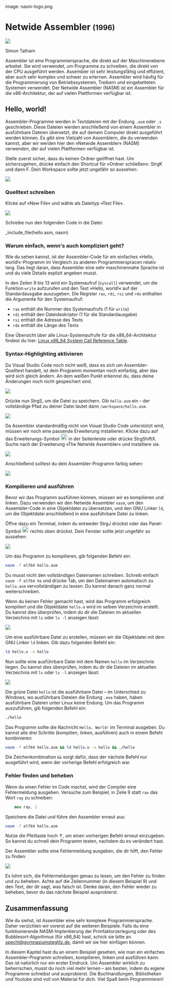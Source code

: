 <div class='meta'>
image: nasm-logo.png
</div>

# Netwide Assembler <span style='font-size: 80%;'>(1996)</span>

<div class='floatright' style='width: 16em;'>
    <img src='tatham.webp'>
    <p>Simon Tatham</p>
</div>

<p class='abstract'>
Assembler ist eine Programmiersprache, die direkt auf der Maschinenebene arbeitet. Sie wird verwendet, um Programme zu schreiben, die direkt von der CPU ausgeführt werden. Assembler ist sehr leistungsfähig und effizient, aber auch sehr komplex und schwer zu erlernen. Assembler wird häufig für die Programmierung von Betriebssystemen, Treibern und eingebetteten Systemen verwendet. Der Netwide Assembler (NASM) ist ein Assembler für die x86-Architektur, der auf vielen Plattformen verfügbar ist.
</p>

<!-- ## Eigenschaften

- **Maschinennah**: Assembler ist eine maschinennahe Programmiersprache, die direkt auf der Maschinenebene arbeitet.
- **Effizient**: Assembler ist eine der effizientesten Programmiersprachen und bietet eine hohe Leistung.
- **Komplex**: Assembler ist eine komplexe Sprache, die sehr detailliert und präzise ist.
- **Hardware-Nähe**: Assembler bietet eine enge Kontrolle über die Hardware und ermöglicht es, direkt mit Speicheradressen und Registern zu arbeiten.
- **Plattformabhängig**: Assembler ist stark von der Hardwarearchitektur abhängig und nicht portabel.
- **Low-Level**: Assembler ist eine Low-Level-Programmiersprache, die direkt mit der Hardware kommuniziert. -->

## Hello, world!

Assembler-Programme werden in Textdateien mit der Endung `.asm` oder `.s` geschrieben. Diese Dateien werden anschließend von einem Assembler in ausführbare Dateien übersetzt, die auf deinem Computer direkt ausgeführt werden können. Es gibt eine Vielzahl von Assemblern, die du verwenden kannst, aber wir werden hier den »Netwide Assembler« (NASM) verwenden, der auf vielen Plattformen verfügbar ist.

Stelle zuerst sicher, dass du keinen Ordner geöffnet hast. Um sicherzugehen, drücke einfach den Shortcut für »Ordner schließen«: <span class='key'>Strg</span><span class='key'>K</span> und dann <span class='key'>F</span>. Dein Workspace sollte jetzt ungefähr so aussehen:

<img class='full' src='fresh-start.webp'>

### Quelltext schreiben

Klicke auf »New File« und wähle als Dateityp »Text File«.

<img class='full' src='choose-filename.webp'>

Schreibe nun den folgenden Code in die Datei:

_include_file(hello.asm, nasm)

### Warum einfach, wenn's auch kompliziert geht?

Wie du sehen kannst, ist der Assembler-Code für ein einfaches »Hello, world!«-Programm im Vergleich zu anderen Programmierspracen relativ lang. Das liegt daran, dass Assembler eine sehr maschinennahe Sprache ist und du viele Details explizit angeben musst.

In den Zeilen 9 bis 13 wird ein Systemaufruf (`syscall`) verwendet, um die Funktion `write` aufzurufen und den Text »Hello, world!« auf der Standardausgabe auszugeben. Die Register `rax`, `rdi`, `rsi` und `rdx` enthalten die Argumente für den Systemaufruf:

- `rax` enthält die Nummer des Systemaufrufs (1 für `write`)
- `rdi` enthält den Dateideskriptor (1 für die Standardausgabe)
- `rsi` enthält die Adresse des Texts
- `rdx` enthält die Länge des Texts

Eine Übersicht über alle Linux-Systemaufrufe für die x86_64-Architektur findest du hier: [Linux x86_64 System Call Reference Table](https://hackeradam.com/x86-64-linux-syscalls/).

### Syntax-Highlighting aktivieren

Da Visual Studio Code noch nicht weiß, dass es sich um Assembler-Quelltext handelt, ist dein Programm momentan noch einfarbig, aber das wird sich gleich ändern. An dem weißen Punkt erkennst du, dass deine Änderungen noch nicht gespeichert sind.

<img class='full' src='no-syntax-highlighting.webp'>

Drücke nun <span class='key'>Strg</span><span class='key'>S</span>, um die Datei zu speichern. Gib `hello.asm` ein – der vollständige Pfad zu deiner Datei lautet dann `/workspace/hello.asm`.

<img class='full' src='enter-filename.webp'>

Da Assembler standardmäßig nicht von Visual Studio Code unterstützt wird, müssen wir noch eine passende Erweiterung installieren. Klicke dazu auf das Erweiterungs-Symbol <img src='../basics/extensions.webp' style='border-radius: 4px; height: 1.5em;'> in der Seitenleiste oder drücke <span class='key'>Strg</span><span class='key'>Shift</span><span class='key'>X</span>. Suche nach der Erweiterung »The Netwide Assembler« und installiere sie.

<img class='full' src='nasm-syntax.webp'>

Anschließend solltest du dein Assembler-Programm farbig sehen:

<img class='full' src='syntax-highlighting.webp'>

### Kompilieren und ausführen

Bevor wir das Programm ausführen können, müssen wir es kompilieren und linken. Dazu verwenden wir den Netwide Assembler `nasm`, um den Assembler-Code in eine Objektdatei zu übersetzen, und den GNU Linker `ld`, um die Objektdatei anschließend in eine ausführbare Datei zu linken.

Öffne dazu ein Terminal, indem du entweder <span class='key'>Strg</span><span class='key'>J</span> drückst oder das Panel-Symbol <img src='../basics/panel.webp' style='border-radius: 4px; height: 1.5em;'> rechts oben drückst. Dein Fenster sollte jetzt ungefähr so aussehen:

<img class='full' src='lets-compile.webp'>

Um das Programm zu kompilieren, gib folgenden Befehl ein:

```bash
nasm -f elf64 hello.asm
```

<div class='hint'>
Du musst nicht den vollständigen Dateinamen schreiben. Schreib einfach <code>nasm -f elf64 he</code> und drücke <span class='key'>Tab</span>, um den Dateinamen automatisch zu <code>hello.asm</code> vervollständigen zu lassen. Du kannst danach ganz normal weiterschreiben.
</div>

Wenn du keinen Fehler gemacht hast, wird das Programm erfolgreich kompiliert und die Objektdatei `hello.o` wird im selben Verzeichnis erstellt. Du kannst dies überprüfen, indem du dir die Dateien im aktuellen Verzeichnis mit `ls` oder `ls -l` anzeigen lässt:

<img class='full' src='ls.webp'>

Um eine ausführbare Datei zu erstellen, müssen wir die Objektdatei mit dem GNU Linker `ld` linken. Gib dazu folgenden Befehl ein:

```bash
ld hello.o -o hello
```

Nun sollte eine ausführbare Datei mit dem Namen `hello` im Verzeichnis liegen. Du kannst dies überprüfen, indem du dir die Dateien im aktuellen Verzeichnis mit `ls` oder `ls -l` anzeigen lässt:

<img class='full' src='ls2.webp'>

Die grüne Datei `hello` ist die ausführbare Datei – im Unterschied zu Windows, wo ausführbare Dateien die Endung `.exe` haben, haben ausführbare Dateien unter Linux keine Endung. Um das Programm auszuführen, gib folgenden Befehl ein:

```bash
./hello
```

Das Programm sollte die Nachricht `Hello, World!` im Terminal ausgeben. Du kannst alle drei Schritte (kompilien, linken, ausführen) auch in einem Befehl kombinieren:

```bash
nasm -f elf64 hello.asm && ld hello.o -o hello && ./hello
```

<div class='hint'>
Die Zeichenkombination <code>&amp;&amp;</code> sorgt dafür, dass der nächste Befehl nur ausgeführt wird, wenn der vorherige Befehl erfolgreich war.
</div>

### Fehler finden und beheben

Wenn du einen Fehler im Code machst, wird der Compiler eine Fehlermeldung ausgeben. Versuche zum Beispiel, in Zeile 9 statt `rax` das Wort `ray` zu schreiben:

```nasm
    mov ray, 1
```

Speichere die Datei und führe den Assembler erneut aus:

```bash
nasm -f elf64 hello.asm
```

<div class='hint'>
Nutze die Pfeiltaste hoch <span class='key'>↑</span>, um einen vorherigen Befehl erneut einzugeben. So kannst du schnell dein Programm testen, nachdem du es verändert hast.
</div>

Der Assembler sollte eine Fehlermeldung ausgeben, die dir hilft, den Fehler zu finden:

<img class='full' src='hello-error.webp'>

Es lohnt sich, die Fehlermeldungen genau zu lesen, um den Fehler zu finden und zu beheben. Achte auf die Zeilennummer (in diesem Beispiel 9) und den Text, der dir sagt, was falsch ist. Denke daran, den Fehler wieder zu beheben, bevor du das nächste Beispiel ausprobierst.

## Zusammenfassung

Wie du siehst, ist Assembler eine sehr komplexe Programmiersprache. Daher verzichten wir vorerst auf die weiteren Beispiele. Falls du eine funktionierende NASM-Implentierung der Primfaktorzerlegung oder des Bubblesort-Algorihmus (für x86_64) hast, schick sie bitte an <a href='mailto:specht@gymnasiumsteglitz.de'>specht@gymnasiumsteglitz.de</a>, damit wir sie hier einfügen können.

In diesem Kapitel hast du an einem Beispiel gesehen, wie man ein einfaches Assembler-Programm schreiben, kompilieren, linken und ausführen kann. Das ist natürlich nur ein erster Eindruck. Um Assembler wirklich zu beherrschen, musst du noch viel mehr lernen – am besten, indem du eigene Programme schreibst und ausprobierst. Die Buchhandlungen, Bibliotheken und Youtube sind voll von Material für dich. Viel Spaß beim Programmieren!

